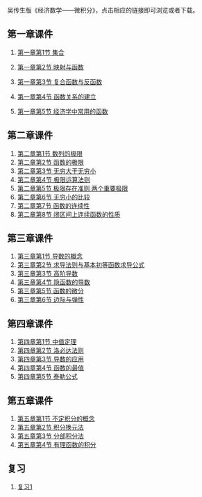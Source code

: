

吴传生版《经济数学——微积分》，点击相应的链接即可浏览或者下载。

## 第一章课件

1. <a href='./doc/PPT_chap1_1.pdf'>第一章第1节 集合</a> 

2. <a href='./doc/PPT_chap1_2.pdf'>第一章第2节  映射与函数</a>

3. <a href='./doc/PPT_chap1_3.pdf'>第一章第3节  复合函数与反函数</a>

4. <a href='./doc/PPT_chap1_4.pdf'>第一章第4节  函数关系的建立</a>

5. <a href='./doc/PPT_chap1_5.pdf'>第一章第5节  经济学中常用的函数</a>

## 第二章课件 

1. <a href='./doc/PPT_chap2_1.pdf'>第二章第1节  数列的极限</a>
2. <a href='./doc/PPT_chap2_2.pdf'>第二章第2节  函数的极限</a>
3. <a href='./doc/PPT_chap2_3.pdf'>第二章第3节  无穷大于无穷小</a>
4. <a href='./doc/PPT_chap2_4.pdf'>第二章第4节  极限运算法则</a>
5. <a href='./doc/PPT_chap2_5.pdf'>第二章第5节  极限存在准则  两个重要极限</a>
6. <a href='./doc/PPT_chap2_6.pdf'>第二章第6节  无穷小的比较</a>
7. <a href='./doc/PPT_chap2_7.pdf'>第二章第7节  函数的连续性</a>
8. <a href='./doc/PPT_chap2_8.pdf'>第二章第8节 闭区间上连续函数的性质</a>

## 第三章课件

1. <a href='./doc/PPT_chap3_1.pdf'>第三章第1节  导数的概念</a>
2. <a href='./doc/PPT_chap3_2.pdf'>第三章第2节  求导法则与基本初等函数求导公式</a>
3. <a href='./doc/PPT_chap3_3.pdf'>第三章第3节  高阶导数</a>
4. <a href='./doc/PPT_chap3_4.pdf'>第三章第4节  隐函数的导数 </a>
5. <a href='./doc/PPT_chap3_5.pdf'>第三章第5节  函数的微分</a>
6. <a href='./doc/PPT_chap3_6.pdf'>第三章第6节  边际与弹性</a>

## 第四章课件

1. <a href='./doc/PPT_chap4_1.pdf'>第四章第1节  中值定理</a>
2. <a href='./doc/PPT_chap4_2.pdf'>第四章第2节  洛必达法则</a>
3. <a href='./doc/PPT_chap4_3.pdf'>第四章第3节  导数的应用</a>
4. <a href='./doc/PPT_chap4_4.pdf'>第四章第4节  函数的最值</a>
5. <a href='./doc/PPT_chap4_5.pdf'>第四章第5节  泰勒公式</a>

## 第五章课件

1. <a href='./doc/PPT_chap5_1.pdf'>第五章第1节  不定积分的概念</a>
2. <a href='./doc/PPT_chap5_2.pdf'>第五章第2节  积分换元法</a>
3. <a href='./doc/PPT_chap5_3.pdf'>第五章第3节  分部积分法</a>
4. <a href='./doc/PPT_chap5_4.pdf'>第五章第4节  有理函数的积分</a>

## 复习

1. <a href='./doc/PPT_fx1.pdf'>复习1</a>



